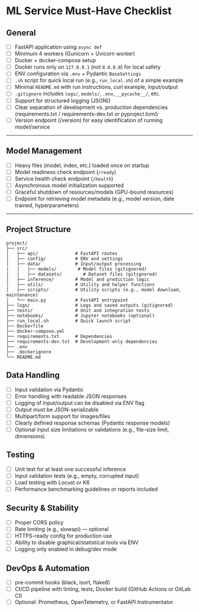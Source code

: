 # ML Service Must-Have Checklist

## General
- [ ] FastAPI application using `async def`
- [ ] Minimum 4 workers (Gunicorn + Uvicorn worker)
- [ ] Docker + docker-compose setup
- [ ] Docker runs only on `127.0.0.1` (not `0.0.0.0`) for local safety
- [ ] ENV configuration via `.env` + Pydantic `BaseSettings`
- [ ] `.sh` script for quick local run (e.g., `run_local.sh`) of a simple example
- [ ] Minimal `README.md` with run instructions, curl example, input/output
- [ ] `.gitignore` includes `logs/`, `models/`, `.env`, `__pycache__/`, etc.
- [ ]  Support for structured logging (JSON))
- [ ]  Clear separation of development vs. production dependencies (requirements.txt / requirements-dev.txt or pyproject.toml)
- [ ]  Version endpoint (/version) for easy identification of running model/service

---

## Model Management
- [ ] Heavy files (model, index, etc.) loaded once on startup
- [ ] Model readiness check endpoint (`/ready`)
- [ ] Service health check endpoint (`/health`)
- [ ] Asynchronous model initialization supported
- [ ] Graceful shutdown of resources/models (GPU-bound resources)
- [ ] Endpoint for retrieving model metadata (e.g., model version, date trained, hyperparameters)

---

## Project Structure
```plaintext
project/
├── src/
│   ├── api/              # FastAPI routes
│   ├── config/           # ENV and settings
│   ├── data/             # Input/output processing
|   |   ├── models/        # Model files (gitignored)
|   |   ├── datasets/        # Dataset files (gitignored)
│   ├── inference/        # Model and prediction logic
│   ├── utils/            # Utility and helper functions
|   ├── scripts/          # Utility scripts (e.g., model download, maintenance)
│   └── main.py           # FastAPI entrypoint
├── logs/                 # Logs and saved outputs (gitignored)
├── tests/                # Unit and integration tests
├── notebooks/            # Jupyter notebooks (optional)
├── run_local.sh          # Quick launch script
├── Dockerfile
├── docker-compose.yml
├── requirements.txt      # Dependencies
├── requirements-dev.txt  # Development-only dependencies
├── .env
├── .dockerignore
└── README.md

```

## Data Handling
- [ ] Input validation via Pydantic  
- [ ] Error handling with readable JSON responses  
- [ ] Logging of input/output can be disabled via ENV flag  
- [ ] Output must be JSON-serializable  
- [ ] Multipart/form support for images/files
- [ ] Clearly defined response schemas (Pydantic response models)
- [ ] Optional input size limitations or validations (e.g., file-size limit, dimensions)

## Testing
- [ ] Unit test for at least one successful inference  
- [ ] Input validation tests (e.g., empty, corrupted input)  
- [ ] Load testing with Locust or K6
- [ ]  Performance benchmarking guidelines or reports included

##  Security & Stability
- [ ] Proper CORS policy  
- [ ] Rate limiting (e.g., slowapi) — optional  
- [ ] HTTPS-ready config for production use  
- [ ] Ability to disable graphical/statistical tools via ENV  
- [ ] Logging only enabled in debug/dev mode  

## DevOps & Automation
- [ ] pre-commit hooks (black, isort, flake8)  
- [ ] CI/CD pipeline with linting, tests, Docker build (GitHub Actions or GitLab CI)  
- [ ] Optional: Prometheus, OpenTelemetry, or FastAPI Instrumentator  
